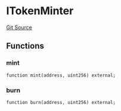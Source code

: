 # ITokenMinter
[Git Source](https://github.com/larrythecucumber321/protocol/blob/aabf2c9d4120808940fb3be9193cb66ea71ac351/contracts/plugins/assets/convex/vendor/ConvexInterfaces.sol)


## Functions
### mint


```solidity
function mint(address, uint256) external;
```

### burn


```solidity
function burn(address, uint256) external;
```

